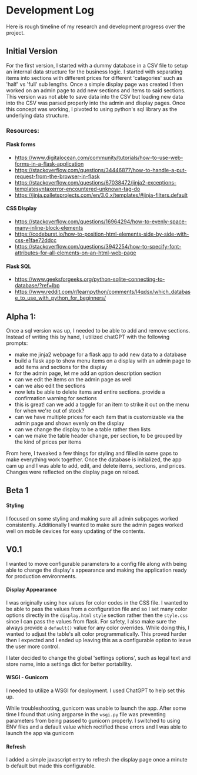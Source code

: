 # Development Log

Here is rough timeline of my research and development progress over the project.

## Initial Version

For the first version, I started with a dummy database in a CSV file to setup an internal data structure for the business logic. I started with separating items into sections with different prices for different 'catagories' such as 'half' vs 'full' sub lengths. Once a simple display page was created I then worked on an admin page to add new sections and items to said sections. This version was not able to save data into the CSV but loading new data into the CSV was parsed properly into the admin and display pages. Once this concept was working, I pivoted to using python's sql library as the underlying data structure.

### Resources:

#### Flask forms
- https://www.digitalocean.com/community/tutorials/how-to-use-web-forms-in-a-flask-application
- https://stackoverflow.com/questions/34446877/how-to-handle-a-put-request-from-the-browser-in-flask
- https://stackoverflow.com/questions/67038472/jinja2-exceptions-templatesyntaxerror-encountered-unknown-tag-do
- https://jinja.palletsprojects.com/en/3.0.x/templates/#jinja-filters.default

#### CSS DIsplay
- https://stackoverflow.com/questions/16964294/how-to-evenly-space-many-inline-block-elements
- https://codeburst.io/how-to-position-html-elements-side-by-side-with-css-e1fae72ddcc
- https://stackoverflow.com/questions/3942254/how-to-specify-font-attributes-for-all-elements-on-an-html-web-page

#### Flask SQL
- https://www.geeksforgeeks.org/python-sqlite-connecting-to-database/?ref=lbp
- https://www.reddit.com/r/learnpython/comments/l4qdsx/which_database_to_use_with_python_for_beginners/

## Alpha 1:
Once a sql version was up, I needed to be able to add and remove sections. Instead of writing this by hand, I utilized chatGPT with the following prompts:

- make me jinja2 webpage for a flask app to add new data to a database
- build a flask app to show menu items on a display with an admin page to add items and sections for the display
- for the admin page, let me add an option description section
- can we edit the items on the admin page as well
- can we also edit the sections
- now lets be able to delete items and entire sections. provide a confirmation warning for sections
- this is great! can we add a toggle for an item to strike it out on the menu for when we're out of stock?
- can we have multiple prices for each item that is customizable via the admin page and shown evenly on the display
- can we change the display to be a table rather then lists
- can we make the table header change, per section, to be grouped by the kind of prices per items

From here, I tweaked a few things for styling and filled in some gaps to make everything work together. Once the database is initialized, the app cam up and I was able to add, edit, and delete items, sections, and prices. Changes were reflected on the display page on reload.


## Beta 1

#### Styling

I focused on some styling and making sure all admin subpages worked consistently. Additionally I wanted to make sure the admin pages worked well on mobile devices for easy updating of the contents.


## V0.1

I wanted to move configurable parameters to a config file along with being able to change the display's appearance and making the application ready for production environments.

#### Display Appearance

I was originally using hex values for color codes in the CSS file. I wanted to be able to pass the values from a configuration file and so I set many color options directly in the `display.html` `style` section rather then the `style.css` since I can pass the values from flask. For safety, I also make sure the always provide a `default()` value for any color overrides. While doing this, I wanted to adjust the table's alt color programmatically. This proved harder then I expected and I ended up leaving this as a configurable option to leave the user more control.

I later decided to change the global 'settings options', such as legal text and store name, into a settings dict for better portability.

#### WSGI - Gunicorn

I needed to utilize a WSGI for deployment. I used ChatGPT to help set this up.

While troubleshooting, gunicorn was unable to launch the app. After some time I found that using argparse in the `wsgi.py` file was preventing parameters from being passed to gunicorn properly. I switched to using ENV files and a default value which rectified these errors and I was able to launch the app via gunicorn

#### Refresh

I added a simple javascript entry to refresh the display page once a minute b default but made this configurable.

